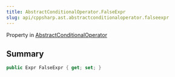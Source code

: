 ```yaml
---
title: AbstractConditionalOperator.FalseExpr
slug: api/cppsharp.ast.abstractconditionaloperator.falseexpr
---
```

Property in [AbstractConditionalOperator](/api/cppsharp/ast/abstractconditionaloperator)

## Summary



```csharp
public Expr FalseExpr { get; set; }
```

